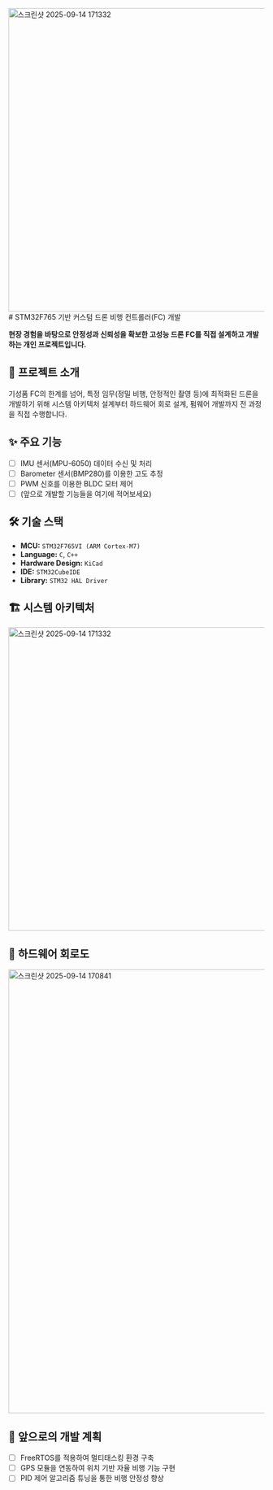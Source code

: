 <img width="808" height="597" alt="스크린샷 2025-09-14 171332" src="https://github.com/user-attachments/assets/4c21613a-dd9d-4cde-a5e3-dd1ea738db5d" /># STM32F765 기반 커스텀 드론 비행 컨트롤러(FC) 개발

**현장 경험을 바탕으로 안정성과 신뢰성을 확보한 고성능 드론 FC를 직접 설계하고 개발하는 개인 프로젝트입니다.**

## 📖 프로젝트 소개
기성품 FC의 한계를 넘어, 특정 임무(정밀 비행, 안정적인 촬영 등)에 최적화된 드론을 개발하기 위해 시스템 아키텍처 설계부터 하드웨어 회로 설계, 펌웨어 개발까지 전 과정을 직접 수행합니다.

## ✨ 주요 기능
- [ ] IMU 센서(MPU-6050) 데이터 수신 및 처리
- [ ] Barometer 센서(BMP280)를 이용한 고도 추정
- [ ] PWM 신호를 이용한 BLDC 모터 제어
- [ ] (앞으로 개발할 기능들을 여기에 적어보세요)

## 🛠️ 기술 스택
- **MCU:** `STM32F765VI (ARM Cortex-M7)`
- **Language:** `C`, `C++`
- **Hardware Design:** `KiCad`
- **IDE:** `STM32CubeIDE`
- **Library:** `STM32 HAL Driver`

## 🏗️ 시스템 아키텍처
<img width="808" height="597" alt="스크린샷 2025-09-14 171332" src="https://github.com/user-attachments/assets/ead54a0e-4ece-4034-9dd7-6b89ea3470b8" />

## 🔌 하드웨어 회로도
<img width="1356" height="873" alt="스크린샷 2025-09-14 170841" src="https://github.com/user-attachments/assets/cbdbd0f7-f369-41e2-8228-cc41f8339667" />


## 🚀 앞으로의 개발 계획
- [ ] FreeRTOS를 적용하여 멀티태스킹 환경 구축
- [ ] GPS 모듈을 연동하여 위치 기반 자율 비행 기능 구현
- [ ] PID 제어 알고리즘 튜닝을 통한 비행 안정성 향상
